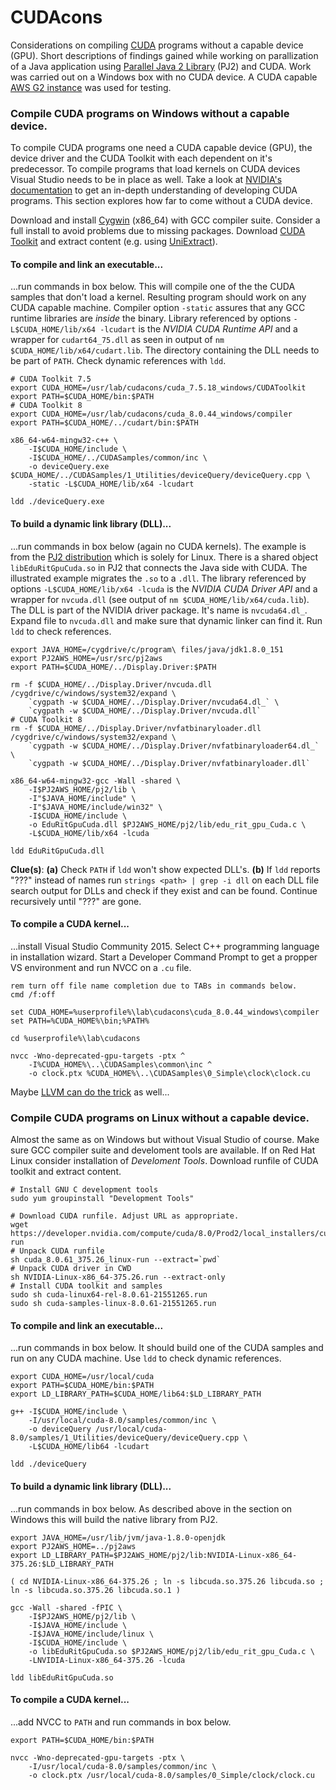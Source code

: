 # CUDAcons
Considerations on compiling [CUDA](https://de.wikipedia.org/wiki/CUDA) programs without a capable device (GPU). Short descriptions of findings gained while working on parallization of a Java application using [Parallel Java 2 Library](https://www.cs.rit.edu/~ark/pj2.shtml) (PJ2) and CUDA. Work was carried out on a Windows box with no CUDA device. A CUDA capable [AWS G2 instance](https://aws.amazon.com/de/blogs/aws/new-g2-instance-type-with-4x-more-gpu-power/) was used for testing.

### Compile CUDA programs on Windows without a capable device.
To compile CUDA programs one need a CUDA capable device (GPU), the device driver and the CUDA Toolkit with each dependent on it's predecessor. To compile programs that load kernels on CUDA devices Visual Studio needs to be in place as well. Take a look at [NVIDIA's documentation](https://docs.nvidia.com/cuda/cuda-c-programming-guide/) to get an in-depth understanding of developing CUDA programs. This section explores how far to come without a CUDA device.

Download and install [Cygwin](http://cygwin.com/) (x86_64) with GCC compiler suite. Consider a full install to avoid problems due to missing packages. Download [CUDA Toolkit](https://developer.nvidia.com/cuda-toolkit) and extract content (e.g. using [UniExtract](http://www.legroom.net/software/uniextract)).

#### To compile and link an executable...
...run commands in box below. This will compile one of the the CUDA samples that don't load a kernel. Resulting program should work on any CUDA capable machine. Compiler option `-static` assures that any GCC runtime libraries are *inside* the binary. Library referenced by options `-L$CUDA_HOME/lib/x64 -lcudart` is the *NVIDIA CUDA Runtime API* and a wrapper for `cudart64_75.dll` as seen in output of `nm $CUDA_HOME/lib/x64/cudart.lib`. The directory containing the DLL needs to be part of `PATH`. Check dynamic references with `ldd`.
```
# CUDA Toolkit 7.5
export CUDA_HOME=/usr/lab/cudacons/cuda_7.5.18_windows/CUDAToolkit
export PATH=$CUDA_HOME/bin:$PATH
# CUDA Toolkit 8
export CUDA_HOME=/usr/lab/cudacons/cuda_8.0.44_windows/compiler
export PATH=$CUDA_HOME/../cudart/bin:$PATH

x86_64-w64-mingw32-c++ \
	-I$CUDA_HOME/include \
	-I$CUDA_HOME/../CUDASamples/common/inc \
	-o deviceQuery.exe $CUDA_HOME/../CUDASamples/1_Utilities/deviceQuery/deviceQuery.cpp \
	-static -L$CUDA_HOME/lib/x64 -lcudart

ldd ./deviceQuery.exe
```

#### To build a dynamic link library (DLL)...
...run commands in box below (again no CUDA kernels). The example is from the [PJ2 distribution](pj2) which is solely for Linux. There is a shared object `libEduRitGpuCuda.so` in PJ2 that connects the Java side with CUDA. The illustrated example migrates the `.so` to a  `.dll`. The library referenced by options `-L$CUDA_HOME/lib/x64 -lcuda` is the *NVIDIA CUDA Driver API* and a wrapper for `nvcuda.dll` (see output of `nm $CUDA_HOME/lib/x64/cuda.lib`). The DLL is part of the NVIDIA driver package. It's name is `nvcuda64.dl_`. Expand file to `nvcuda.dll` and make sure that dynamic linker can find it. Run `ldd` to check references.
```
export JAVA_HOME=/cygdrive/c/program\ files/java/jdk1.8.0_151
export PJ2AWS_HOME=/usr/src/pj2aws
export PATH=$CUDA_HOME/../Display.Driver:$PATH

rm -f $CUDA_HOME/../Display.Driver/nvcuda.dll
/cygdrive/c/windows/system32/expand \
	`cygpath -w $CUDA_HOME/../Display.Driver/nvcuda64.dl_` \
	`cygpath -w $CUDA_HOME/../Display.Driver/nvcuda.dll`
# CUDA Toolkit 8
rm -f $CUDA_HOME/../Display.Driver/nvfatbinaryloader.dll
/cygdrive/c/windows/system32/expand \
	`cygpath -w $CUDA_HOME/../Display.Driver/nvfatbinaryloader64.dl_` \
	`cygpath -w $CUDA_HOME/../Display.Driver/nvfatbinaryloader.dll`

x86_64-w64-mingw32-gcc -Wall -shared \
	-I$PJ2AWS_HOME/pj2/lib \
	-I"$JAVA_HOME/include" \
	-I"$JAVA_HOME/include/win32" \
	-I$CUDA_HOME/include \
	-o EduRitGpuCuda.dll $PJ2AWS_HOME/pj2/lib/edu_rit_gpu_Cuda.c \
	-L$CUDA_HOME/lib/x64 -lcuda

ldd EduRitGpuCuda.dll
```

**Clue(s)**: **(a)** Check `PATH` if `ldd` won't show expected DLL's. **(b)** If `ldd` reports "???" instead of names run `strings <path> | grep -i dll` on each DLL file search output for DLLs and check if they exist and can be found. Continue recursively until "???" are gone.

#### To compile a CUDA kernel...
...install Visual Studio Community 2015. Select C++ programming language in installation wizard. Start a Developer Command Prompt to get a propper VS environment and run NVCC on a `.cu` file.
```
rem turn off file name completion due to TABs in commands below.
cmd /f:off

set CUDA_HOME=%userprofile%\lab\cudacons\cuda_8.0.44_windows\compiler
set PATH=%CUDA_HOME%\bin;%PATH%

cd %userprofile%\lab\cudacons

nvcc -Wno-deprecated-gpu-targets -ptx ^
	-I%CUDA_HOME%\..\CUDASamples\common\inc ^
	-o clock.ptx %CUDA_HOME%\..\CUDASamples\0_Simple\clock\clock.cu
```

Maybe [LLVM can do the trick](http://llvm.org/docs/CompileCudaWithLLVM.html) as well...

### Compile CUDA programs on Linux without a capable device.
Almost the same as on Windows but without Visual Studio of course. Make sure GCC compiler suite and develoment tools are available. If on Red Hat Linux consider installation of *Develoment Tools*. Download runfile of CUDA toolkit and extract content.
```
# Install GNU C development tools
sudo yum groupinstall "Development Tools"

# Download CUDA runfile. Adjust URL as appropriate.
wget https://developer.nvidia.com/compute/cuda/8.0/Prod2/local_installers/cuda_8.0.61_375.26_linux-run
# Unpack CUDA runfile
sh cuda_8.0.61_375.26_linux-run --extract=`pwd`
# Unpack CUDA driver in CWD
sh NVIDIA-Linux-x86_64-375.26.run --extract-only
# Install CUDA toolkit and samples
sudo sh cuda-linux64-rel-8.0.61-21551265.run
sudo sh cuda-samples-linux-8.0.61-21551265.run
```

#### To compile and link an executable...
...run commands in box below. It should build one of the CUDA samples and run on any CUDA machine. Use `ldd` to check dynamic references.
```
export CUDA_HOME=/usr/local/cuda
export PATH=$CUDA_HOME/bin:$PATH
export LD_LIBRARY_PATH=$CUDA_HOME/lib64:$LD_LIBRARY_PATH

g++ -I$CUDA_HOME/include \
	-I/usr/local/cuda-8.0/samples/common/inc \
	-o deviceQuery /usr/local/cuda-8.0/samples/1_Utilities/deviceQuery/deviceQuery.cpp \
	-L$CUDA_HOME/lib64 -lcudart

ldd ./deviceQuery
```

#### To build a dynamic link library (DLL)...
...run commands in box below. As described above in the section on Windows this will build the native library from PJ2.
```
export JAVA_HOME=/usr/lib/jvm/java-1.8.0-openjdk
export PJ2AWS_HOME=../pj2aws
export LD_LIBRARY_PATH=$PJ2AWS_HOME/pj2/lib:NVIDIA-Linux-x86_64-375.26:$LD_LIBRARY_PATH

( cd NVIDIA-Linux-x86_64-375.26 ; ln -s libcuda.so.375.26 libcuda.so ; ln -s libcuda.so.375.26 libcuda.so.1 )

gcc -Wall -shared -fPIC \
	-I$PJ2AWS_HOME/pj2/lib \
	-I$JAVA_HOME/include \
	-I$JAVA_HOME/include/linux \
	-I$CUDA_HOME/include \
	-o libEduRitGpuCuda.so $PJ2AWS_HOME/pj2/lib/edu_rit_gpu_Cuda.c \
	-LNVIDIA-Linux-x86_64-375.26 -lcuda

ldd libEduRitGpuCuda.so
```

#### To compile a CUDA kernel...
...add NVCC to `PATH` and run commands in box below.
```
export PATH=$CUDA_HOME/bin:$PATH

nvcc -Wno-deprecated-gpu-targets -ptx \
	-I/usr/local/cuda-8.0/samples/common/inc \
	-o clock.ptx /usr/local/cuda-8.0/samples/0_Simple/clock/clock.cu
```
